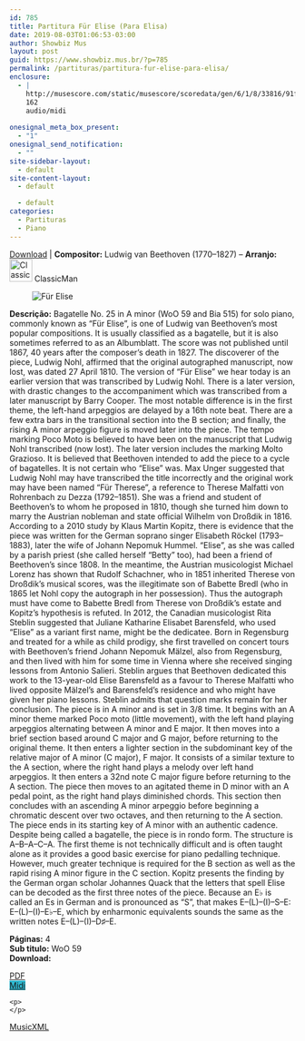 ```yaml
---
id: 785
title: Partitura Für Elise (Para Elisa)
date: 2019-08-03T01:06:53-03:00
author: Showbiz Mus
layout: post
guid: https://www.showbiz.mus.br/?p=785
permalink: /partituras/partitura-fur-elise-para-elisa/
enclosure:
  - |
    http://musescore.com/static/musescore/scoredata/gen/6/1/8/33816/91fda6d5edf0000390e95238978248dbb14969be/score.mid
    162
    audio/midi
    
onesignal_meta_box_present:
  - "1"
onesignal_send_notification:
  - ""
site-sidebar-layout:
  - default
site-content-layout:
  - default

  - default
categories:
  - Partituras
  - Piano
---
```

[Download](#download "link para download de partitura") | **Compositor:** Ludwig van Beethoven (1770–1827) &#8211; **Arranjo:**<img alt="ClassicMan" class="wp-image-40" width="40" hight="40" sizes="40" src="https://musescore.com/static/musescore/userdata/avatar/a/8/9/19710.jpg@300x300?cache=1483948208" /> ClassicMan

<figure class="wp-block-image"><img alt="Für Elise" src="http://musescore.com/static/musescore/scoredata/gen/6/1/8/33816/91fda6d5edf0000390e95238978248dbb14969be/score_0.png" class="wp-image-600" /> </figure>

**Descrição:** Bagatelle No. 25 in A minor (WoO 59 and Bia 515) for solo piano, commonly known as “Für Elise”, is one of Ludwig van Beethoven&#8217;s most popular compositions. It is usually classified as a bagatelle, but it is also sometimes referred to as an Albumblatt. The score was not published until 1867, 40 years after the composer&#8217;s death in 1827. The discoverer of the piece, Ludwig Nohl, affirmed that the original autographed manuscript, now lost, was dated 27 April 1810. The version of “Für Elise” we hear today is an earlier version that was transcribed by Ludwig Nohl. There is a later version, with drastic changes to the accompaniment which was transcribed from a later manuscript by Barry Cooper. The most notable difference is in the first theme, the left-hand arpeggios are delayed by a 16th note beat. There are a few extra bars in the transitional section into the B section; and finally, the rising A minor arpeggio figure is moved later into the piece. The tempo marking Poco Moto is believed to have been on the manuscript that Ludwig Nohl transcribed (now lost). The later version includes the marking Molto Grazioso. It is believed that Beethoven intended to add the piece to a cycle of bagatelles. It is not certain who “Elise” was. Max Unger suggested that Ludwig Nohl may have transcribed the title incorrectly and the original work may have been named “Für Therese”, a reference to Therese Malfatti von Rohrenbach zu Dezza (1792–1851). She was a friend and student of Beethoven&#8217;s to whom he proposed in 1810, though she turned him down to marry the Austrian nobleman and state official Wilhelm von Droßdik in 1816. According to a 2010 study by Klaus Martin Kopitz, there is evidence that the piece was written for the German soprano singer Elisabeth Röckel (1793–1883), later the wife of Johann Nepomuk Hummel. “Elise”, as she was called by a parish priest (she called herself “Betty” too), had been a friend of Beethoven&#8217;s since 1808. In the meantime, the Austrian musicologist Michael Lorenz has shown that Rudolf Schachner, who in 1851 inherited Therese von Droßdik&#8217;s musical scores, was the illegitimate son of Babette Bredl (who in 1865 let Nohl copy the autograph in her possession). Thus the autograph must have come to Babette Bredl from Therese von Droßdik&#8217;s estate and Kopitz&#8217;s hypothesis is refuted. In 2012, the Canadian musicologist Rita Steblin suggested that Juliane Katharine Elisabet Barensfeld, who used “Elise” as a variant first name, might be the dedicatee. Born in Regensburg and treated for a while as child prodigy, she first travelled on concert tours with Beethoven&#8217;s friend Johann Nepomuk Mälzel, also from Regensburg, and then lived with him for some time in Vienna where she received singing lessons from Antonio Salieri. Steblin argues that Beethoven dedicated this work to the 13-year-old Elise Barensfeld as a favour to Therese Malfatti who lived opposite Mälzel&#8217;s and Barensfeld&#8217;s residence and who might have given her piano lessons. Steblin admits that question marks remain for her conclusion. The piece is in A minor and is set in 3/8 time. It begins with an A minor theme marked Poco moto (little movement), with the left hand playing arpeggios alternating between A minor and E major. It then moves into a brief section based around C major and G major, before returning to the original theme. It then enters a lighter section in the subdominant key of the relative major of A minor (C major), F major. It consists of a similar texture to the A section, where the right hand plays a melody over left hand arpeggios. It then enters a 32nd note C major figure before returning to the A section. The piece then moves to an agitated theme in D minor with an A pedal point, as the right hand plays diminished chords. This section then concludes with an ascending A minor arpeggio before beginning a chromatic descent over two octaves, and then returning to the A section. The piece ends in its starting key of A minor with an authentic cadence. Despite being called a bagatelle, the piece is in rondo form. The structure is A–B–A–C–A. The first theme is not technically difficult and is often taught alone as it provides a good basic exercise for piano pedalling technique. However, much greater technique is required for the B section as well as the rapid rising A minor figure in the C section. Kopitz presents the finding by the German organ scholar Johannes Quack that the letters that spell Elise can be decoded as the first three notes of the piece. Because an E♭ is called an Es in German and is pronounced as “S”, that makes E–(L)–(I)–S–E: E–(L)–(I)–E♭–E, which by enharmonic equivalents sounds the same as the written notes E–(L)–(I)–D♯–E. 

  
**Páginas:** 4  
**Sub titulo:** WoO 59  
<strong id="download">Download:</strong>

<div class="wp-block-columns has-2-columns alignwide has-4-columns">
  <div class="wp-block-column">
    <div class='wp-block-button aligncenter'>
      <a  target='_blank' href='http://musescore.com/static/musescore/scoredata/gen/6/1/8/33816/91fda6d5edf0000390e95238978248dbb14969be/score_full.pdf' class='wp-block-button__link
         has-background has-vivid-red-background-color' rel="noopener noreferrer">PDF</a>
    </div>
  </div>
  
  <div class="wp-block-column">
    <div class='wp-block-button aligncenter'>
      <a  target='_blank' href='http://musescore.com/static/musescore/scoredata/gen/6/1/8/33816/91fda6d5edf0000390e95238978248dbb14969be/score.mid' class='wp-block-button__link has-background' style='background-color:#2eb9d1' rel="noopener noreferrer">Midi</a>
    </div>
    
    <p>
    </p>
  </div>
  
  <div class="wp-block-column">
    <div class='wp-block-button aligncenter'>
      <a  target='_blank' href='http://musescore.com/static/musescore/scoredata/gen/6/1/8/33816/91fda6d5edf0000390e95238978248dbb14969be/score.mxl' class='wp-block-button__link has-background has-very-dark-gray-background-color' rel="noopener noreferrer">MusicXML</a>
    </div>
  </div>
  
  <div class="wp-block-column">
    <div class='wp-block-button aligncenter'>
    </div>
  </div>
</div>